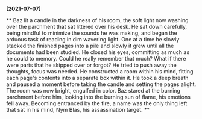 **[2021-07-07]**

**
Baz lit a candle in the darkness of his room, the soft light now washing over the parchment that sat littered over his desk. He sat down carefully, being mindful to minimize the sounds he was making, and began the arduous task of reading in dim wavering light. One at a time he slowly stacked the finished pages into a pile and slowly it grew until all the documents had been studied. He closed his eyes, committing as much as he could to memory. Could he really remember that much? What if there were parts that he skipped over or forgot? He tried to push away the thoughts, focus was needed. He constructed a room within his mind, fitting each page's contents into a separate box within it. He took a deep breath and paused a moment before taking the candle and setting the pages alight. The room was now bright, engulfed in color. Baz stared at the burning parchment before him, looking into the burning sun of flame, his emotions fell away. Becoming entranced by the fire, a name was the only thing left that sat in his mind, Nym Blas, his assassination target. 
**